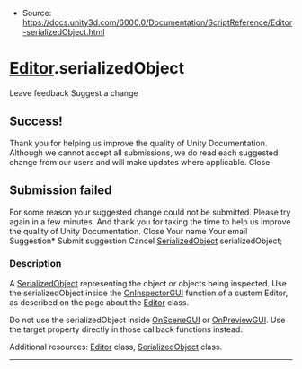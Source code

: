 * Source: https://docs.unity3d.com/6000.0/Documentation/ScriptReference/Editor-serializedObject.html

#  [Editor](https://docs.unity3d.com/6000.0/Documentation/ScriptReference/Editor.html).serializedObject
Leave feedback
Suggest a change
## Success!
Thank you for helping us improve the quality of Unity Documentation. Although we cannot accept all submissions, we do read each suggested change from our users and will make updates where applicable.
Close
## Submission failed
For some reason your suggested change could not be submitted. Please <a>try again</a> in a few minutes. And thank you for taking the time to help us improve the quality of Unity Documentation.
Close
Your name Your email Suggestion* Submit suggestion
Cancel
[SerializedObject](https://docs.unity3d.com/6000.0/Documentation/ScriptReference/SerializedObject.html) serializedObject; 
### Description
A [SerializedObject](https://docs.unity3d.com/6000.0/Documentation/ScriptReference/SerializedObject.html) representing the object or objects being inspected.
Use the serializedObject inside the [OnInspectorGUI](https://docs.unity3d.com/6000.0/Documentation/ScriptReference/Editor.OnInspectorGUI.html) function of a custom Editor, as described on the page about the [Editor](https://docs.unity3d.com/6000.0/Documentation/ScriptReference/Editor.html) class.  
  
Do not use the serializedObject inside [OnSceneGUI](https://docs.unity3d.com/6000.0/Documentation/ScriptReference/Editor.OnSceneGUI.html) or [OnPreviewGUI](https://docs.unity3d.com/6000.0/Documentation/ScriptReference/Editor.OnPreviewGUI.html). Use the target property directly in those callback functions instead.  
  
Additional resources: [Editor](https://docs.unity3d.com/6000.0/Documentation/ScriptReference/Editor.html) class, [SerializedObject](https://docs.unity3d.com/6000.0/Documentation/ScriptReference/SerializedObject.html) class.
* * *
